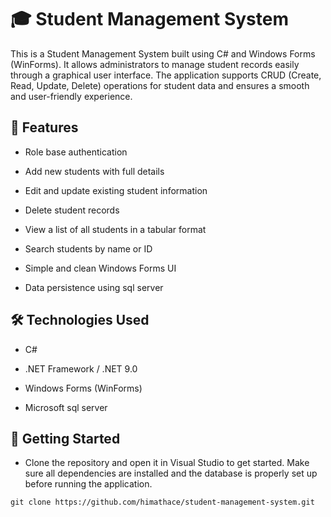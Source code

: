 # 🎓 Student Management System

This is a Student Management System built using C# and Windows Forms (WinForms). It allows administrators to manage student records easily through a graphical user interface. The application supports CRUD (Create, Read, Update, Delete) operations for student data and ensures a smooth and user-friendly experience.

## 🔧 Features
- Role base authentication

- Add new students with full details

- Edit and update existing student information

- Delete student records

- View a list of all students in a tabular format

- Search students by name or ID

- Simple and clean Windows Forms UI

- Data persistence using sql server

## 🛠️ Technologies Used
- C#

- .NET Framework / .NET 9.0

- Windows Forms (WinForms)

- Microsoft sql server

## 🚀 Getting Started
- Clone the repository and open it in Visual Studio to get started.  Make sure all dependencies are installed and the database is properly set up before running the application.
```
git clone https://github.com/himathace/student-management-system.git
```

